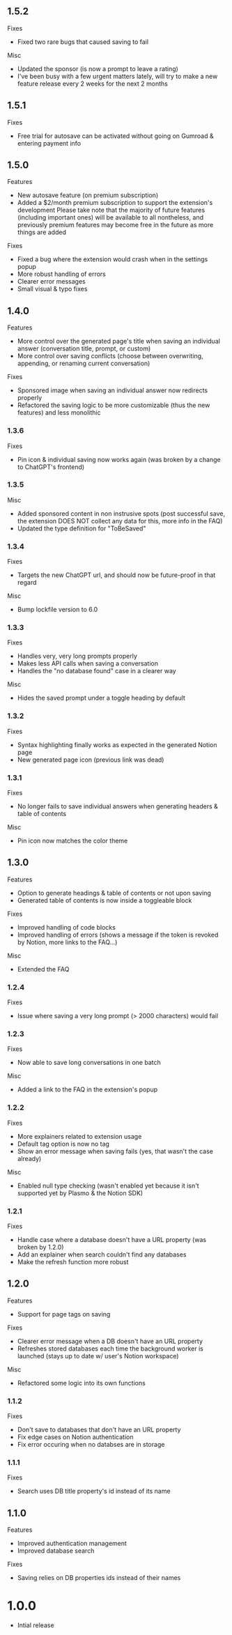 ## 1.5.2

Fixes

- Fixed two rare bugs that caused saving to fail

Misc

- Updated the sponsor (is now a prompt to leave a rating)
- I've been busy with a few urgent matters lately, will try to make a new feature release every 2 weeks for the next 2 months

## 1.5.1

Fixes

- Free trial for autosave can be activated without going on Gumroad & entering payment info

## 1.5.0

Features

- New autosave feature (on premium subscription)
- Added a $2/month premium subscription to support the extension's development
  Please take note that the majority of future features (including important ones) will be available to all nontheless, and previously premium features may become free in the future as more things are added

Fixes

- Fixed a bug where the extension would crash when in the settings popup
- More robust handling of errors
- Clearer error messages
- Small visual & typo fixes

## 1.4.0

Features

- More control over the generated page's title when saving an individual answer (conversation title, prompt, or custom)
- More control over saving conflicts (choose between overwriting, appending, or renaming current conversation)

Fixes

- Sponsored image when saving an individual answer now redirects properly
- Refactored the saving logic to be more customizable (thus the new features) and less monolithic

### 1.3.6

Fixes

- Pin icon & individual saving now works again (was broken by a change to ChatGPT's frontend)

### 1.3.5

Misc

- Added sponsored content in non instrusive spots (post successful save, the extension DOES NOT collect any data for this, more info in the FAQ)
- Updated the type definition for "ToBeSaved"

### 1.3.4

Fixes

- Targets the new ChatGPT url, and should now be future-proof in that regard

Misc

- Bump lockfile version to 6.0

### 1.3.3

Fixes

- Handles very, very long prompts properly
- Makes less API calls when saving a conversation
- Handles the "no database found" case in a clearer way

Misc

- Hides the saved prompt under a toggle heading by default

### 1.3.2

Fixes

- Syntax highlighting finally works as expected in the generated Notion page
- New generated page icon (previous link was dead)

### 1.3.1

Fixes

- No longer fails to save individual answers when generating headers & table of contents

Misc

- Pin icon now matches the color theme

## 1.3.0

Features

- Option to generate headings & table of contents or not upon saving
- Generated table of contents is now inside a toggleable block

Fixes

- Improved handling of code blocks
- Improved handling of errors (shows a message if the token is revoked by Notion, more links to the FAQ...)

Misc

- Extended the FAQ

### 1.2.4

Fixes

- Issue where saving a very long prompt (> 2000 characters) would fail

### 1.2.3

Fixes

- Now able to save long conversations in one batch

Misc

- Added a link to the FAQ in the extension's popup

### 1.2.2

Fixes

- More explainers related to extension usage
- Default tag option is now no tag
- Show an error message when saving fails (yes, that wasn't the case already)

Misc

- Enabled null type checking (wasn't enabled yet because it isn't supported yet by Plasmo & the Notion SDK)

### 1.2.1

Fixes

- Handle case where a database doesn't have a URL property (was broken by 1.2.0)
- Add an explainer when search couldn't find any databases
- Make the refresh function more robust

## 1.2.0

Features

- Support for page tags on saving

Fixes

- Clearer error message when a DB doesn't have an URL property
- Refreshes stored databases each time the background worker is launched (stays up to date w/ user's Notion workspace)

Misc

- Refactored some logic into its own functions

### 1.1.2

Fixes

- Don't save to databases that don't have an URL property
- Fix edge cases on Notion authentication
- Fix error occuring when no databses are in storage

### 1.1.1

Fixes

- Search uses DB title property's id instead of its name

## 1.1.0

Features

- Improved authentication management
- Improved database search

Fixes

- Saving relies on DB properties ids instead of their names

# 1.0.0

- Intial release
